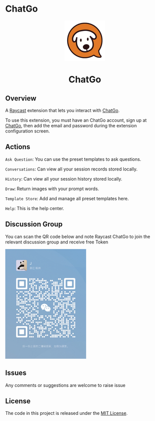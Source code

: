 # ChatGo

<p align="center">
   <img src="assets/command-icon.png" height="128">
   <h1 align="center">ChatGo</h1>
 </p>

## Overview

A [Raycast](https://raycast.com/) extension that lets you interact with [ChatGo](http://www.chatgo.pro/).

To use this extension, you must have an ChatGo account, sign up at [ChatGo](http://www.chatgo.pro/), then add the email and password during the extension configuration screen.

## Actions

`Ask Question`: You can use the preset templates to ask questions.

`Conversations`: Can view all your session records stored locally.

`History`: Can view all your session history stored locally.

`Draw`: Return images with your prompt words.

`Template Store`: Add and manage all preset templates here.

`Help`: This is the help center.

## Discussion Group
You can scan the QR code below and note Raycast ChatGo to join the relevant discussion group and receive free Token
<p> 
  <img src="assets/wechat.jpg" width="256" style="display: inline;">
</p>


## Issues
Any comments or suggestions are welcome to raise issue

## License
The code in this project is released under the [MIT License](LICENSE).
